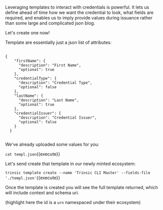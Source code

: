 Leveraging templates to interact with credentials is powerful. It lets us define ahead of time how we want the credential to look, what fields are required, and enables us to imply provide values during issuance rather than some large and complicated json blog.

Let's create one now!

Template are essentially just a json list of attributes:

<pre>
    <code class="json">
{
    "firstName": {
      "description": "First Name",
      "optional": true
    },
    "credentialType": {
      "description": "Credential Type",
      "optional": false
    },
    "lastName": {
      "description": "Last Name",
      "optional": true
    },
    "credentialIssuer": {
      "description": "Credential Issuer",
      "optional": false
    }
  }
  </code>
</pre>

We've already uploaded some values for you:

`cat templ.json`{{execute}}

Let's send create that template in our newly minted ecosystem:

`trinsic template create --name 'Trinsic CLI Master' --fields-file './templ.json'`{{execute}}

Once the template is created you will see the full template returned, which will include context and schema uri.

(highlight here the id is a `urn` namespaced under their ecosystem)